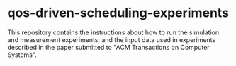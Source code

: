 # qos-driven-scheduling-experiments
This repository contains the instructions about how to run the simulation and measurement experiments, and the input data used in experiments described in the paper submitted to "ACM Transactions on Computer Systems".

